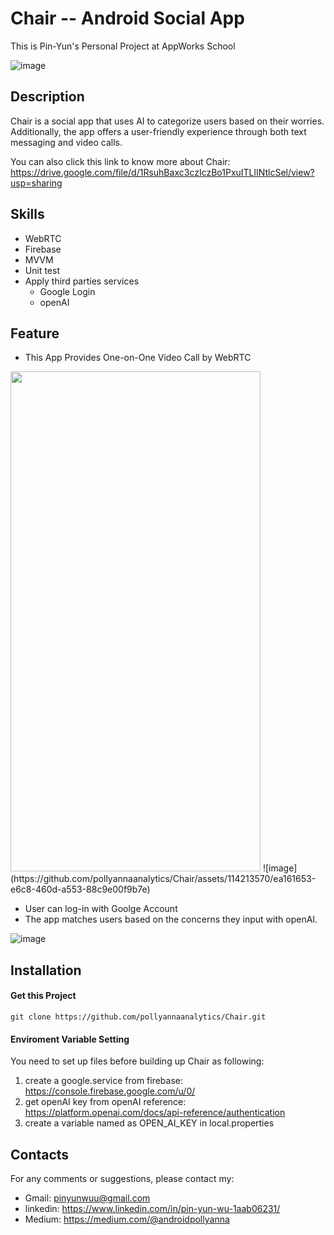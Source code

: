 # Chair -- Android Social App

This is Pin-Yun's Personal Project at AppWorks School

![image](https://github.com/pollyannaanalytics/Chair/assets/114213570/7d1bc578-503e-4629-b1b3-7b7e694bcd5c)

## Description

Chair is a social app that uses AI to categorize users based on their worries. Additionally, the app offers a user-friendly experience through both text messaging and video calls.

You can also click this link to know more about Chair: https://drive.google.com/file/d/1RsuhBaxc3czIczBo1PxuITLlINtlcSel/view?usp=sharing


## Skills
* WebRTC
* Firebase
* MVVM
* Unit test
* Apply third parties services
    * Google Login
    * openAI


## Feature
* This App Provides One-on-One Video Call by WebRTC

<img src="https://github.com/pollyannaanalytics/Chair/assets/114213570/3ecbfabb-4ce1-415b-ab7a-2caefbe47839" width="400" height="800"/>
![image](https://github.com/pollyannaanalytics/Chair/assets/114213570/ea161653-e6c8-460d-a553-88c9e00f9b7e)




* User can log-in with Goolge Account
* The app matches users based on the concerns they input with openAI.

![image](https://github.com/pollyannaanalytics/Chair/assets/114213570/3d01c1de-ee0d-4898-b076-017e1728037e)



## Installation

#### Get this Project

```kotlin=
git clone https://github.com/pollyannaanalytics/Chair.git
```

#### Enviroment Variable Setting
You need to set up files before building up Chair as following:
1. create a google.service from firebase: https://console.firebase.google.com/u/0/
2. get openAI key from openAI reference: 
https://platform.openai.com/docs/api-reference/authentication
4. create a variable named as OPEN_AI_KEY in local.properties


## Contacts
For any comments or suggestions, please contact my:
* Gmail: pinyunwuu@gmail.com
* linkedin: https://www.linkedin.com/in/pin-yun-wu-1aab06231/
* Medium: https://medium.com/@androidpollyanna

